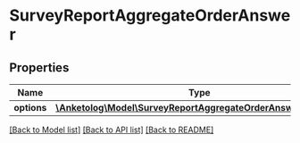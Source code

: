 # SurveyReportAggregateOrderAnswer

## Properties
Name | Type | Description | Notes
------------ | ------------- | ------------- | -------------
**options** | [**\Anketolog\Model\SurveyReportAggregateOrderAnswerOptions[]**](SurveyReportAggregateOrderAnswerOptions.md) |  | 

[[Back to Model list]](../README.md#documentation-for-models) [[Back to API list]](../README.md#documentation-for-api-endpoints) [[Back to README]](../README.md)



